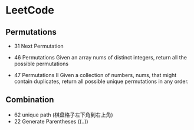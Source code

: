 # LeetCode

## Permutations

* 31 Next Permutation

* 46 Permutations
	Given an array nums of distinct integers, return all the possible permutations

* 47 Permutations II
	Given a collection of numbers, nums, that might contain duplicates, return all possible unique permutations in any order.

## Combination

* 62 unique path (棋盘格子左下角到右上角)
* 22 Generate Parentheses ((..))
